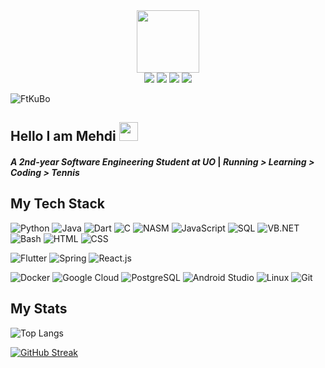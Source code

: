 <div id="header" align="center">
  <img src="https://i.giphy.com/media/v1.Y2lkPTc5MGI3NjExdDhlOHJqaWQ1cml0Yjl4bWF6YjdxMXZ0cGxpcDUwNnFiOHhlZW9vNiZlcD12MV9pbnRlcm5hbF9naWZfYnlfaWQmY3Q9Zw/JqmupuTVZYaQX5s094/giphy.gif" width="100"/>
<div id = "links" align="center>
  
  [![](https://img.shields.io/badge/-github-%23181717?style=flat-square&logo=github)](https://github.com/FtKuBo)
  [![](https://img.shields.io/badge/-linkedin-%23000000?style=flat-square&logo=linkedin)](https://www.linkedin.com/in/mehdi-semmar-946a1b27b)
  [![](https://img.shields.io/badge/-codewars-%23000000?style=flat-square&logo=codewars)](https://www.codewars.com/users/FtKuBo)
  [![](https://img.shields.io/badge/-leetcode-%23000000?style=flat-square&logo=leetcode)](https://leetcode.com/u/FtKuBo/)

</div>
</div>
<p align="left"> <img src="https://komarev.com/ghpvc/?username=ipy060&label=Profile%20views&color=0e75b6&style=plastic&abbreviated=true" alt="FtKuBo" /> </p>

## Hello I am Mehdi <img src="https://media.giphy.com/media/hvRJCLFzcasrR4ia7z/giphy.gif" width="30px"/>
#### _A 2nd-year Software Engineering Student at UO_ | _Running > Learning > Coding > Tennis_

## My Tech Stack

![Python](https://img.shields.io/badge/-Python-%2314354C?style=flat-square&logo=python)
![Java](https://img.shields.io/badge/-Java-%23ED8B00?style=flat-square&logo=java&logo)
![Dart](https://img.shields.io/badge/-Dart-0175C2?style=flat-square&logo=dart&logoColor=white)
![C](https://img.shields.io/badge/-C-%2300599C?style=flat-square&logo=c)
![NASM](https://img.shields.io/badge/-NASM-%2300599C?style=flat-square&logo=asm&logoColor=white)
![JavaScript](https://img.shields.io/badge/-JavaScript-%23F7DF1C?style=flat-square&logo=javascript&logoColor=000000&labelColor=%23F7DF1C&color=%23FFCE5A)
![SQL](https://img.shields.io/badge/-SQL-%234169E1?style=flat-square&logo=sql&logoColor=white)
![VB.NET](https://img.shields.io/badge/-VB.NET-%235C2D91?style=flat-square&logo=dotnet&logoColor=white)
![Bash](https://img.shields.io/badge/-Bash-%234EAA25?style=flat-square&logo=gnubash&logoColor=white)
![HTML](https://img.shields.io/badge/-HTML5-%23E44D27?style=flat-square&logo=html5&logoColor=ffffff)
![CSS](https://img.shields.io/badge/-CSS3-%231572B6?style=flat-square&logo=css3)

![Flutter](https://img.shields.io/badge/-Flutter-02569B?style=flat-square&logo=flutter&logoColor=white)
![Spring](https://img.shields.io/badge/-Spring-6DB33F?style=flat-square&logo=spring&logoColor=white)
![React.js](https://img.shields.io/badge/-React.js-%23282C34?style=flat-square&logo=react)

![Docker](https://img.shields.io/badge/-Docker-2496ED?style=flat-square&logo=docker&logoColor=white)
![Google Cloud](https://img.shields.io/badge/-Google_Cloud-4285F4?style=flat-square&logo=google-cloud&logoColor=white)
![PostgreSQL](https://img.shields.io/badge/-PostgreSQL-336791?style=flat-square&logo=postgresql&logoColor=white)
![Android Studio](https://img.shields.io/badge/-Android_Studio-3DDC84?style=flat-square&logo=android-studio&logoColor=white)
![Linux](https://img.shields.io/badge/-Linux-FCC624?style=flat-square&logo=linux&logoColor=black)
![Git](https://img.shields.io/badge/-Git-F05032?style=flat-square&logo=git&logoColor=white)

## My Stats

![Top Langs](https://github-readme-stats.vercel.app/api/top-langs/?username=FtKuBo&theme=transparent&hide_progress=false&layout=compact&langs_count=6)

<!-- <a href="https://roadmap.sh"><img align="right" src="https://roadmap.sh/card/tall/66490601bc68b74d9bc43d49?variant=dark" alt="roadmap.sh"/></a> -->

<!-- <p>&nbsp;<img align="left" src="https://github-readme-stats.vercel.app/api?username=FtKuBo&show_icons=true&locale=en&theme=transparent" alt="FtKuBo" /></p> -->

[![GitHub Streak](http://github-readme-streak-stats.herokuapp.com?user=FtKuBo&theme=dark&background=000000)](https://git.io/streak-stats)


